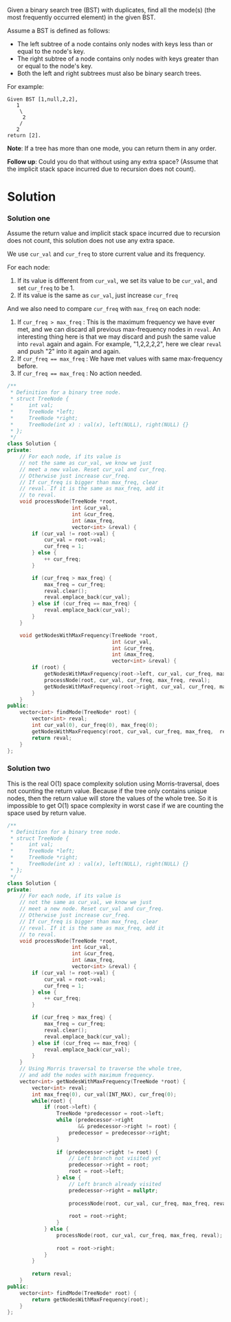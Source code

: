 Given a binary search tree (BST) with duplicates, find all the mode(s) (the most frequently occurred element) in the given BST.

Assume a BST is defined as follows:

* The left subtree of a node contains only nodes with keys less than or equal to the node's key.
* The right subtree of a node contains only nodes with keys greater than or equal to the node's key.
* Both the left and right subtrees must also be binary search trees.

For example:

```
Given BST [1,null,2,2],
   1
    \
     2
    /
   2
return [2].
```

__Note__: If a tree has more than one mode, you can return them in any order.

__Follow up__: Could you do that without using any extra space? (Assume that the implicit stack space incurred due to recursion does not count).

# Solution

### Solution one

Assume the return value and implicit stack space incurred due to recursion does not count, this solution does not use any extra space.

We use ```cur_val``` and ```cur_freq``` to store current value and its frequency. 

For each node:

1. If its value is different from ```cur_val```, we set its value to be ```cur_val```, and set ```cur_freq``` to be 1.
2. If its value is the same as ```cur_val```, just increase ```cur_freq```

And we also need to compare ```cur_freq``` with ```max_freq``` on each node:

1. If ```cur_freq > max_freq``` :  This is the maximum frequency we have ever met, and we can discard all previous max-frequency nodes in ```reval```. An interesting thing here is that we may discard and push the same value into ```reval``` again and again. For example, "1,2,2,2,2", here we clear ```reval``` and push "2" into it again and again.
2. If ```cur_freq == max_freq``` : We have met values with same max-frequency before.
3. If ```cur_freq == max_freq``` : No action needed.

```cpp
/**
 * Definition for a binary tree node.
 * struct TreeNode {
 *     int val;
 *     TreeNode *left;
 *     TreeNode *right;
 *     TreeNode(int x) : val(x), left(NULL), right(NULL) {}
 * };
 */
class Solution {
private:
    // For each node, if its value is
    // not the same as cur_val, we know we just
    // meet a new value. Reset cur_val and cur_freq.
    // Otherwise just increase cur_freq.
    // If cur_freq is bigger than max_freq, clear
    // reval. If it is the same as max_freq, add it
    // to reval.
    void processNode(TreeNode *root, 
                     int &cur_val, 
                     int &cur_freq,
                     int &max_freq,
                     vector<int> &reval) {
        if (cur_val != root->val) {
            cur_val = root->val;
            cur_freq = 1;
        } else {
            ++ cur_freq;
        }

        if (cur_freq > max_freq) {
            max_freq = cur_freq;
            reval.clear();
            reval.emplace_back(cur_val);
        } else if (cur_freq == max_freq) {
            reval.emplace_back(cur_val);
        }
    }

    void getNodesWithMaxFrequency(TreeNode *root, 
                                  int &cur_val,
                                  int &cur_freq,
                                  int &max_freq,
                                  vector<int> &reval) {
        if (root) {
            getNodesWithMaxFrequency(root->left, cur_val, cur_freq, max_freq, reval);
            processNode(root, cur_val, cur_freq, max_freq, reval);
            getNodesWithMaxFrequency(root->right, cur_val, cur_freq, max_freq, reval);
        }
    }
public:
    vector<int> findMode(TreeNode* root) {
        vector<int> reval;
        int cur_val(0), cur_freq(0), max_freq(0);
        getNodesWithMaxFrequency(root, cur_val, cur_freq, max_freq,  reval);
        return reval;
    }
};
```

### Solution two

This is the real O(1) space complexity solution using Morris-traversal, does not counting the return value.
Because if the tree only contains unique nodes, then the return value will store the values of the whole tree.
So it is impossible to get O(1) space complexity in worst case if we are counting the space used by return value.

```cpp
/**
 * Definition for a binary tree node.
 * struct TreeNode {
 *     int val;
 *     TreeNode *left;
 *     TreeNode *right;
 *     TreeNode(int x) : val(x), left(NULL), right(NULL) {}
 * };
 */
class Solution {
private:
    // For each node, if its value is
    // not the same as cur_val, we know we just
    // meet a new node. Reset cur_val and cur_freq.
    // Otherwise just increase cur_freq.
    // If cur_freq is bigger than max_freq, clear
    // reval. If it is the same as max_freq, add it
    // to reval.
    void processNode(TreeNode *root, 
                     int &cur_val, 
                     int &cur_freq,
                     int &max_freq,
                     vector<int> &reval) {
        if (cur_val != root->val) {
            cur_val = root->val;
            cur_freq = 1;
        } else {
            ++ cur_freq;
        }

        if (cur_freq > max_freq) {
            max_freq = cur_freq;
            reval.clear();
            reval.emplace_back(cur_val);
        } else if (cur_freq == max_freq) {
            reval.emplace_back(cur_val);
        }
    }
    // Using Morris traversal to traverse the whole tree,
    // and add the nodes with maximum frequency.
    vector<int> getNodesWithMaxFrequency(TreeNode *root) {
        vector<int> reval;
        int max_freq(0), cur_val(INT_MAX), cur_freq(0);
        while(root) {
            if (root->left) {
                TreeNode *predecessor = root->left;
                while (predecessor->right 
                       && predecessor->right != root) {
                    predecessor = predecessor->right;
                }
                
                if (predecessor->right != root) {
                    // Left branch not visited yet
                    predecessor->right = root;
                    root = root->left;
                } else {
                    // Left branch already visited
                    predecessor->right = nullptr;
                    
                    processNode(root, cur_val, cur_freq, max_freq, reval);
                    
                    root = root->right;
                }
            } else {
                processNode(root, cur_val, cur_freq, max_freq, reval);
                
                root = root->right;
            }
        }
        
        return reval;
    }
public:
    vector<int> findMode(TreeNode* root) {
        return getNodesWithMaxFrequency(root);
    }
};
```
